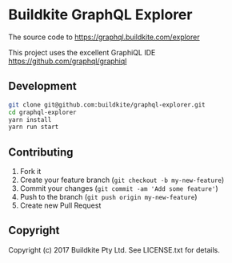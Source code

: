 # Buildkite GraphQL Explorer

The source code to https://graphql.buildkite.com/explorer

This project uses the excellent GraphiQL IDE https://github.com/graphql/graphiql

## Development

```bash
git clone git@github.com:buildkite/graphql-explorer.git
cd graphql-explorer
yarn install
yarn run start
```

## Contributing

1. Fork it
2. Create your feature branch (`git checkout -b my-new-feature`)
3. Commit your changes (`git commit -am 'Add some feature'`)
4. Push to the branch (`git push origin my-new-feature`)
5. Create new Pull Request

## Copyright

Copyright (c) 2017 Buildkite Pty Ltd. See LICENSE.txt for details.
